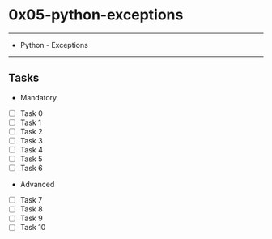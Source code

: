 # 0x05-python-exceptions
---
* Python - Exceptions
---
## Tasks
* Mandatory
- [ ] Task 0
- [ ] Task 1
- [ ] Task 2
- [ ] Task 3
- [ ] Task 4
- [ ] Task 5
- [ ] Task 6
* Advanced
- [ ] Task 7
- [ ] Task 8
- [ ] Task 9
- [ ] Task 10

